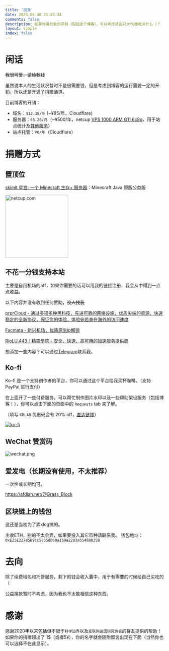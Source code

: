 ```yaml
---
title: '投食'
date: 2023-06-30 21:43:34
comments: false
description: 如果你喜欢我的项目（包括这个博客），可以考虑请这只大fu狸吃点什么（？
layout: simple
index: false
---
```


# 闲话
~~我很可爱，请给我钱~~

虽然说本人的生活状况暂时不是很需要钱，但是考虑到博客的运行需要一定的开销，所以还是开通了捐赠通道。

目前博客的开销：
- 域名：`$12.18/年` (~¥85/年，Cloudflare)
- 服务器：`€5.26/月`（~¥500/年，netcup [VPS 1000 ARM G11,6c8g](https://www.netcup.com/en/server/arm-server/vps-1000-arm-g11-iv-mnz/?ref=246155)，用于站点统计及[其他服务](/service)）
- 站点托管：`¥0/年`（Cloudflare）

# 捐赠方式
## 置顶位
[skimit 星宫: 一个 Minecraft 生存+ 服务器](https://skimit.net/zh/)：Minecraft Java 原版公益服

<!--腐竹是可爱猫猫，写在注释里应该没人看见（缩）-->

<a href="https://www.netcup.com/?ref=246155"><img src="https://www.netcup.com/uploads/netcup_set_C_200x200_cfa0d54f57.png" width="200" height="200" alt="netcup.com" /></a>


## 不花一分钱支持本站
主要是自用机场的aff，如果你需要的话可以用我的链接注册，我会从中得到一点点收益。

以下内容并没有收到任何赞助，~~没人找我~~

[prprCloud - 通过多项多种黑科技，先进可靠的网络设施，优质尖端的资源，快速稳定的全新协议，保证您的体验，体验宛若身在海外的访问速度](https://prpr.96110.cn.com/aff.php?aff=81)

[Facmata - 新兴机场，优质原生ip解锁](https://dash.fmta.boo/#/register?code=vNjq7j0F)

[RioLU.443｜精靈學院 - 安全、快速、高可用的加速服务提供商](https://o.riolu.ooo/register?aff=mXBXaLWa)


想添加一些内容？可以通过[Telegram](https://t.me/Grass_block)联系我。
## Ko-fi
Ko-fi 是一个支持创作者的平台，你可以通过这个平台给我买杯咖啡。（支持 PayPal 进行支付）

在上面开了一些付费服务，可以帮忙制作图片水印以及一些帮助架设服务（包括博客！），你可以点击下面的页面中的 `Requests` tab 来了解。

（填写 `GBLAB` 优惠码会有 20% off，[直达链接](https://ko-fi.com/grassblock/link/GBLAB)）

[![ko-fi](https://ko-fi.com/img/githubbutton_sm.svg)](https://ko-fi.com/grassblock)

## WeChat 赞赏码
![wechat.png](/img/wechat.png)
## 爱发电（长期没有使用，不太推荐）
一次性或长期均可。

https://afdian.net/@Grass_Block
## 区块链上的钱包
这还是当初为了弄xlog搞的。

主收ETH，别的不太会弄，如果要投入其它币种请联系我。
钱包地址：    `0xE25E227e5B9cc5855dD60a169a2203a55488035B`
# 去向
除了续费域名和托管服务，剩下的钱会收入囊中，用于有需要的时候给自己买吃的（

公益捐款暂时不考虑，因为我也不太敢相信这种东西。
# 感谢
感谢2020年以来包括但不限于`科学边界`以及`互联网迷因研究协会`的群友提供的帮助！如果你的捐赠超出了 1$（或者5¥），你的名字就会随附留言出现在下面（当然你也可以选择不在此显示）。
